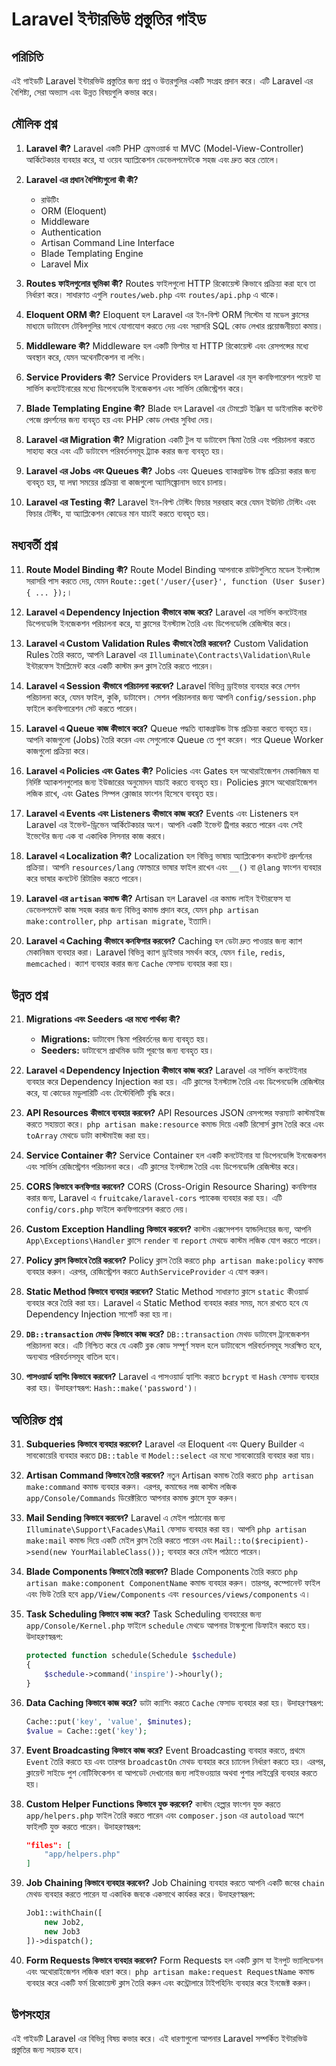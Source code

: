 # Laravel ইন্টারভিউ প্রস্তুতির গাইড

## পরিচিতি
এই গাইডটি Laravel ইন্টারভিউ প্রস্তুতির জন্য প্রশ্ন ও উত্তরগুলির একটি সংগ্রহ প্রদান করে। এটি Laravel এর বৈশিষ্ট্য, সেরা অভ্যাস এবং উন্নত বিষয়গুলি কভার করে।

## মৌলিক প্রশ্ন

1. **Laravel কী?**
   Laravel একটি PHP ফ্রেমওয়ার্ক যা MVC (Model-View-Controller) আর্কিটেকচার ব্যবহার করে, যা ওয়েব অ্যাপ্লিকেশন ডেভেলপমেন্টকে সহজ এবং দ্রুত করে তোলে।

2. **Laravel এর প্রধান বৈশিষ্ট্যগুলো কী কী?**
   - রাউটিং
   - ORM (Eloquent)
   - Middleware
   - Authentication
   - Artisan Command Line Interface
   - Blade Templating Engine
   - Laravel Mix

3. **Routes ফাইলগুলোর ভূমিকা কী?**
   Routes ফাইলগুলো HTTP রিকোয়েস্ট কিভাবে প্রক্রিয়া করা হবে তা নির্ধারণ করে। সাধারণত এগুলি `routes/web.php` এবং `routes/api.php` এ থাকে।

4. **Eloquent ORM কী?**
   Eloquent হল Laravel এর ইন-বিল্ট ORM সিস্টেম যা মডেল ক্লাসের মাধ্যমে ডাটাবেস টেবিলগুলির সাথে যোগাযোগ করতে দেয় এবং সরাসরি SQL কোড লেখার প্রয়োজনীয়তা কমায়।

5. **Middleware কী?**
   Middleware হল একটি ফিল্টার যা HTTP রিকোয়েস্ট এবং রেসপন্সের মধ্যে অবস্থান করে, যেমন অথেনটিকেশন বা লগিং।

6. **Service Providers কী?**
   Service Providers হল Laravel এর মূল কনফিগারেশন পয়েন্ট যা সার্ভিস কনটেইনারের মধ্যে ডিপেনডেন্সি ইনজেকশন এবং সার্ভিস রেজিস্ট্রেশন করে।

7. **Blade Templating Engine কী?**
   Blade হল Laravel এর টেমপ্লেট ইঞ্জিন যা ডাইনামিক কন্টেন্ট পেজে প্রদর্শনের জন্য ব্যবহৃত হয় এবং PHP কোড লেখার সুবিধা দেয়।

8. **Laravel এর Migration কী?**
   Migration একটি টুল যা ডাটাবেস স্কিমা তৈরি এবং পরিচালনা করতে সাহায্য করে এবং এটি ডাটাবেস পরিবর্তনসমূহ ট্র্যাক করার জন্য ব্যবহৃত হয়।

9. **Laravel এর Jobs এবং Queues কী?**
   Jobs এবং Queues ব্যাকগ্রাউন্ড টাস্ক প্রক্রিয়া করার জন্য ব্যবহৃত হয়, যা লম্বা সময়ের প্রক্রিয়া বা কাজগুলো অ্যাসিঙ্ক্রোনাস ভাবে চালায়।

10. **Laravel এর Testing কী?**
    Laravel ইন-বিল্ট টেস্টিং ফিচার সরবরাহ করে যেমন ইউনিট টেস্টিং এবং ফিচার টেস্টিং, যা অ্যাপ্লিকেশন কোডের মান যাচাই করতে ব্যবহৃত হয়।

## মধ্যবর্তী প্রশ্ন

11. **Route Model Binding কী?**
    Route Model Binding আপনাকে রাউটগুলিতে মডেল ইনস্ট্যান্স সরাসরি পাস করতে দেয়, যেমন `Route::get('/user/{user}', function (User $user) { ... });`।

12. **Laravel এ Dependency Injection কীভাবে কাজ করে?**
    Laravel এর সার্ভিস কনটেইনার ডিপেনডেন্সি ইনজেকশন পরিচালনা করে, যা ক্লাসের ইনস্ট্যান্স তৈরি এবং ডিপেনডেন্সি রেজিস্টার করে।

13. **Laravel এ Custom Validation Rules কীভাবে তৈরি করবেন?**
    Custom Validation Rules তৈরি করতে, আপনি Laravel এর `Illuminate\Contracts\Validation\Rule` ইন্টারফেস ইমপ্লিমেন্ট করে একটি কাস্টম রুল ক্লাস তৈরি করতে পারেন।

14. **Laravel এ Session কীভাবে পরিচালনা করবেন?**
    Laravel বিভিন্ন ড্রাইভার ব্যবহার করে সেশন পরিচালনা করে, যেমন ফাইল, কুকি, ডাটাবেস। সেশন পরিচালনার জন্য আপনি `config/session.php` ফাইলে কনফিগারেশন সেট করতে পারেন।

15. **Laravel এ Queue কাজ কীভাবে করে?**
    Queue পদ্ধতি ব্যাকগ্রাউন্ড টাস্ক প্রক্রিয়া করতে ব্যবহৃত হয়। আপনি কাজগুলো (Jobs) তৈরি করেন এবং সেগুলোকে Queue তে পুশ করেন। পরে Queue Worker কাজগুলো প্রক্রিয়া করে।

16. **Laravel এ Policies এবং Gates কী?**
    Policies এবং Gates হল অথোরাইজেশন মেকানিজম যা নির্দিষ্ট অ্যাকশনগুলোর জন্য ইউজারের অনুমোদন যাচাই করতে ব্যবহৃত হয়। Policies ক্লাসে অথোরাইজেশন লজিক রাখে, এবং Gates সিম্পল ক্লোজার ফাংশন হিসেবে ব্যবহৃত হয়।

17. **Laravel এ Events এবং Listeners কীভাবে কাজ করে?**
    Events এবং Listeners হল Laravel এর ইভেন্ট-ড্রিভেন আর্কিটেকচার অংশ। আপনি একটি ইভেন্ট ট্রিগার করতে পারেন এবং সেই ইভেন্টের জন্য এক বা একাধিক লিসনার কাজ করবে।

18. **Laravel এ Localization কী?**
    Localization হল বিভিন্ন ভাষায় অ্যাপ্লিকেশন কনটেন্ট প্রদর্শনের প্রক্রিয়া। আপনি `resources/lang` ফোল্ডারে ভাষার ফাইল রাখেন এবং `__()` বা `@lang` ফাংশন ব্যবহার করে ভাষার কনটেন্ট রিটারিভ করতে পারেন।

19. **Laravel এর `artisan` কমান্ড কী?**
    Artisan হল Laravel এর কমান্ড লাইন ইন্টারফেস যা ডেভেলপমেন্ট কাজ সহজ করার জন্য বিভিন্ন কমান্ড প্রদান করে, যেমন `php artisan make:controller`, `php artisan migrate`, ইত্যাদি।

20. **Laravel এ Caching কীভাবে কনফিগার করবেন?**
    Caching হল ডেটা দ্রুত পাওয়ার জন্য ক্যাশ মেকানিজম ব্যবহার করা। Laravel বিভিন্ন ক্যাশ ড্রাইভার সমর্থন করে, যেমন `file`, `redis`, `memcached`। ক্যাশ ব্যবহার করার জন্য `Cache` ফেসাড ব্যবহার করা হয়।

## উন্নত প্রশ্ন

21. **Migrations এবং Seeders এর মধ্যে পার্থক্য কী?**
    - **Migrations:** ডাটাবেস স্কিমা পরিবর্তনের জন্য ব্যবহৃত হয়।
    - **Seeders:** ডাটাবেসে প্রাথমিক ডাটা পূরণের জন্য ব্যবহৃত হয়।

22. **Laravel এ Dependency Injection কীভাবে কাজ করে?**
    Laravel এর সার্ভিস কনটেইনার ব্যবহার করে Dependency Injection করা হয়। এটি ক্লাসের ইনস্ট্যান্স তৈরি এবং ডিপেনডেন্সি রেজিস্টার করে, যা কোডের মডুলারিটি এবং টেস্টেবিলিটি বৃদ্ধি করে।

23. **API Resources কীভাবে ব্যবহার করবেন?**
    API Resources JSON রেসপন্সের ফরম্যাট কাস্টমাইজ করতে সহায়তা করে। `php artisan make:resource` কমান্ড দিয়ে একটি রিসোর্স ক্লাস তৈরি করে এবং `toArray` মেথডে ডাটা কাস্টমাইজ করা হয়।

24. **Service Container কী?**
    Service Container হল একটি কনটেইনার যা ডিপেনডেন্সি ইনজেকশন এবং সার্ভিস রেজিস্ট্রেশন পরিচালনা করে। এটি ক্লাসের ইনস্ট্যান্স তৈরি এবং ডিপেনডেন্সি রেজিস্টার করে।

25. **CORS কিভাবে কনফিগার করবেন?**
    CORS (Cross-Origin Resource Sharing) কনফিগার করার জন্য, Laravel এ `fruitcake/laravel-cors` প্যাকেজ ব্যবহার করা হয়। এটি `config/cors.php` ফাইলে কনফিগারেশন করতে দেয়।

26. **Custom Exception Handling কিভাবে করবেন?**
    কাস্টম এক্সসেপশন হ্যান্ডলিংয়ের জন্য, আপনি `App\Exceptions\Handler` ক্লাসে `render` বা `report` মেথডে কাস্টম লজিক যোগ করতে পারেন।

27. **Policy ক্লাস কিভাবে তৈরি করবেন?**
    Policy ক্লাস তৈরি করতে `php artisan make:policy` কমান্ড ব্যবহার করুন। এরপর, রেজিস্ট্রেশন করতে `AuthServiceProvider` এ যোগ করুন।

28. **Static Method কিভাবে ব্যবহার করবেন?**
    Static Method সাধারণত ক্লাসে `static` কীওয়ার্ড ব্যবহার করে তৈরি করা হয়। Laravel এ Static Method ব্যবহার করার সময়, মনে রাখতে হবে যে Dependency Injection সাপোর্ট করা হয় না।

29. **`DB::transaction` মেথড কিভাবে কাজ করে?**
    `DB::transaction` মেথড ডাটাবেস ট্রানজেকশন পরিচালনা করে। এটি নিশ্চিত করে যে একটি ব্লক কোড সম্পূর্ণ সফল হলে ডাটাবেসে পরিবর্তনসমূহ সংরক্ষিত হবে, অন্যথায় পরিবর্তনসমূহ বাতিল হবে।

30. **পাসওয়ার্ড হ্যাশিং কিভাবে করবেন?**
    Laravel এ পাসওয়ার্ড হ্যাশিং করতে `bcrypt` বা `Hash` ফেসাড ব্যবহার করা হয়। উদাহরণস্বরূপ: `Hash::make('password')`।

## অতিরিক্ত প্রশ্ন

31. **Subqueries কিভাবে ব্যবহার করবেন?**
    Laravel এর Eloquent এবং Query Builder এ সাবকোয়েরি ব্যবহার করতে `DB::table` বা `Model::select` এর মধ্যে সাবকোয়েরি ব্যবহার করা যায়।

32. **Artisan Command কিভাবে তৈরি করবেন?**
    নতুন Artisan কমান্ড তৈরি করতে `php artisan make:command` কমান্ড ব্যবহার করুন। এরপর, কমান্ডের লজ
    কাস্টম লজিক `app/Console/Commands` ডিরেক্টরিতে আপনার কমান্ড ক্লাসে যুক্ত করুন।

33. **Mail Sending কিভাবে করবেন?**
    Laravel এ মেইল পাঠানোর জন্য `Illuminate\Support\Facades\Mail` ফেসাড ব্যবহার করা হয়। আপনি `php artisan make:mail` কমান্ড দিয়ে একটি মেইল ক্লাস তৈরি করতে পারেন এবং `Mail::to($recipient)->send(new YourMailableClass());` ব্যবহার করে মেইল পাঠাতে পারেন।

34. **Blade Components কিভাবে তৈরি করবেন?**
    Blade Components তৈরি করতে `php artisan make:component ComponentName` কমান্ড ব্যবহার করুন। তারপর, কম্পোনেন্ট ফাইল এবং ভিউ তৈরি হবে `app/View/Components` এবং `resources/views/components` এ।

35. **Task Scheduling কিভাবে কাজ করে?**
    Task Scheduling ব্যবহারের জন্য `app/Console/Kernel.php` ফাইলে `schedule` মেথডে আপনার টাস্কগুলো ডিফাইন করতে হয়। উদাহরণস্বরূপ:
    ```php
    protected function schedule(Schedule $schedule)
    {
        $schedule->command('inspire')->hourly();
    }
    ```

36. **Data Caching কিভাবে কাজ করে?**
    ডাটা ক্যাশিং করতে `Cache` ফেসাড ব্যবহার করা হয়। উদাহরণস্বরূপ:
    ```php
    Cache::put('key', 'value', $minutes);
    $value = Cache::get('key');
    ```

37. **Event Broadcasting কিভাবে কাজ করে?**
    Event Broadcasting ব্যবহার করতে, প্রথমে `Event` তৈরি করতে হয় এবং তারপর `broadcastOn` মেথড ব্যবহার করে চ্যানেল নির্ধারণ করতে হয়। এরপর, ক্লায়েন্ট সাইডে পুশ নোটিফিকেশন বা আপডেট দেখানোর জন্য লাইভওয়্যার অথবা পুশার লাইব্রেরি ব্যবহার করতে হয়।

38. **Custom Helper Functions কিভাবে যুক্ত করবেন?**
    কাস্টম হেল্পার ফাংশন যুক্ত করতে `app/helpers.php` ফাইল তৈরি করতে পারেন এবং `composer.json` এর `autoload` অংশে ফাইলটি যুক্ত করতে পারেন। উদাহরণস্বরূপ:
    ```json
    "files": [
        "app/helpers.php"
    ]
    ```

39. **Job Chaining কিভাবে ব্যবহার করবেন?**
    Job Chaining ব্যবহার করতে আপনি একটি জবের `chain` মেথড ব্যবহার করতে পারেন যা একাধিক জবকে একসাথে কার্যকর করে। উদাহরণস্বরূপ:
    ```php
    Job1::withChain([
        new Job2,
        new Job3
    ])->dispatch();
    ```

40. **Form Requests কিভাবে ব্যবহার করবেন?**
    Form Requests হল একটি ক্লাস যা ইনপুট ভ্যালিডেশন এবং অথোরাইজেশন লজিক ধারণ করে। `php artisan make:request RequestName` কমান্ড ব্যবহার করে একটি ফর্ম রিকোয়েস্ট ক্লাস তৈরি করুন এবং কন্ট্রোলারে টাইপহিনিং ব্যবহার করে ইনজেক্ট করুন।

## উপসংহার
এই গাইডটি Laravel এর বিভিন্ন বিষয় কভার করে। এই ধারণাগুলো আপনার Laravel সম্পর্কিত ইন্টারভিউ প্রস্তুতির জন্য সহায়ক হবে।
